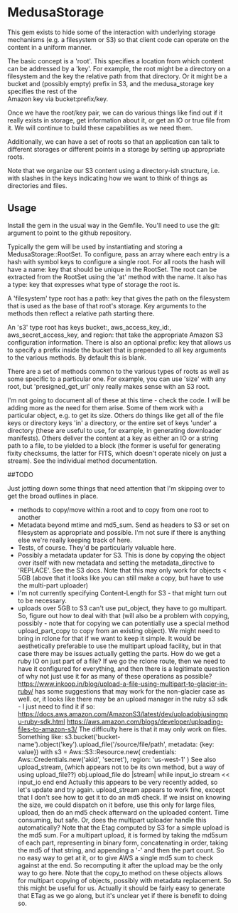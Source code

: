 # MedusaStorage

This gem exists to hide some of the interaction with underlying storage mechanisms
(e.g. a filesystem or S3) so that client code can operate on the content in a 
uniform manner.

The basic concept is a 'root'. This specifies a location from which content can be 
addressed by a 'key'. For example, the root might be a directory on a filesystem
and the key the relative path from that directory. Or it might be a bucket and 
(possibly empty) prefix in S3, and the medusa_storage key specifies the rest of the  
Amazon key via bucket:prefix/key.

Once we have the root/key pair, we can do various things like find out if it really
exists in storage, get information about it, or get an IO or true file from it. We
will continue to build these capabilities as we need them.

Additionally, we can have a set of roots so that an application can talk to different
storages or different points in a storage by setting up appropriate roots.

Note that we organize our S3 content using a directory-ish structure, i.e. with
slashes in the keys indicating how we want to think of things as directories and
files. 

## Usage

Install the gem in the usual way in the Gemfile. You'll need to use the git: argument
to point to the github repository.

Typically the gem will be used by instantiating and storing a MedusaStorage::RootSet.
To configure, pass an array where each entry is a hash with symbol 
keys to configure a single root. For all roots the hash will have a name: key that 
should be unique in the RootSet. The root can be extracted from the RootSet using
the 'at' method with the name. It also has a type: key that expresses what type 
of storage the root is. 

A 'filesystem' type root has a path: key that gives the path on the filesystem that is 
used as the base of that root's storage. Key arguments to the methods then reflect
a relative path starting there.

An 's3' type root has keys bucket:, aws_access_key_id:, aws_secret_access_key, and region: 
that take the appropriate Amazon S3 configuration information. There is also an optional
prefix: key that allows us to specify a prefix inside the bucket that is prepended to
all key arguments to the various methods. By default this is blank.

There are a set of methods common to the various types of roots as well as some
specific to a particular one. For example, you can use 'size' with any root, but 
'presigned_get_url' only really makes sense with an S3 root.

I'm not going to document all of these at this time - check the code. I will be 
adding more as the need for them arise. Some of them 
work with a particular object, e.g. to get its size. Others do things like get all 
of the file keys or directory keys 'in' a directory, or the entire set of keys 'under'
a directory (these are useful to use, for example, in generating downloader manifests). 
Others deliver the content at a key as either an IO or a string path to
a file, to be yielded to a block (the former is useful for generating fixity checksums,
the latter for FITS, which doesn't operate nicely on just a stream). 
See the individual method documentation.

##TODO

Just jotting down some things that need attention that I'm skipping over to get the
broad outlines in place.

* methods to copy/move within a root and to copy from one root to another
* Metadata beyond mtime and md5_sum. Send as headers to S3 or set on filesystem as appropriate
  and possible. I'm not sure if there is anything else we're really keeping track of here.
* Tests, of course. They'd be particularly valuable here.
* Possibly a metadata updater for S3. This is done by copying the object over itself 
  with new metadata and setting the metadata_directive to 'REPLACE'. See the S3 docs. Note
  that this may only work for objects < 5GB (above that it looks like you can still make
  a copy, but have to use the multi-part uploader)
* I'm not currently specifying Content-Length for S3 - that might turn out to be
  necessary.
* uploads over 5GB to S3 can't use put_object, they have to go multipart. So, figure out
  how to deal with that (will also be a problem with copying, possibly - note that
  for copying we can potentially use a special method upload_part_copy to copy from
  an existing object). We might need to bring in rclone for that if we want to keep
  it simple. It would be aesthetically preferable to use the multipart upload 
  facility, but in that case there may be issues actually getting the parts. How do
  we get a ruby IO on just part of a file? If we go the rclone route, then we need to 
  have it configured for everything, and then there is a legitimate question of why
  not just use it for as many of these operations as possible?
  https://www.inkoop.in/blog/upload-a-file-using-multipart-to-glacier-in-ruby/ has
  some suggestions that may work for the non-glacier case as well.
  or, it looks like there may be an upload manager in the ruby s3 sdk - I just need
  to find it if so: https://docs.aws.amazon.com/AmazonS3/latest/dev/uploadobjusingmpu-ruby-sdk.html
  https://aws.amazon.com/blogs/developer/uploading-files-to-amazon-s3/
  The difficulty here is that it may only work on files. Something like:
  s3.bucket('bucket-name').object('key').upload_file('/source/file/path', metadata: {key: value})
  with s3 = Aws::S3::Resource.new(
         credentials: Aws::Credentials.new('akid', 'secret'),
         region: 'us-west-1'
       )
  See also upload_stream, (which appears not to be its own method, but a way 
  of using upload_file??) obj.upload_file do |stream|
    while input_io
      stream << input_io
    end
  end
  Actually this appears to be very recently added, so let's update and try again.
  upload_stream appears to work fine, except that I don't see how to get it to do
  an md5 check. If we insist on knowing the size, we could dispatch on it before, use
  this only for large files, upload, then do an md5 check afterward on the uploaded
  content. Time consuming, but safe. Or, does the multipart uploader handle this
  automatically?
  Note that the Etag computed by S3 for a simple upload is the md5 sum. For a
  multipart upload, it is formed by taking the md5sum of each part, representing
  in binary form, concatenating in order, taking the md5 of that string, and 
  appending a '-' and then the part count. So no easy way to get at it, or to
  give AWS a single md5 sum to check against at the end. So recomputing it after
  the upload may be the only way to go here.
  Note that the copy_to method on these objects allows for multipart copying of
  objects, possibly with metadata replacement. So this might be useful for us.
  Actually it should be fairly easy to generate that ETag as we go along, but
  it's unclear yet if there is benefit to doing so. 
  

